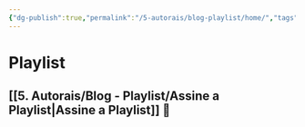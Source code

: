 ```yaml
---
{"dg-publish":true,"permalink":"/5-autorais/blog-playlist/home/","tags":["gardenEntry"]}
---
```


# Playlist
## [[5. Autorais/Blog - Playlist/Assine a Playlist\|Assine a Playlist]] 💌



<!-- Google tag (gtag.js) --> <script async src="https://www.googletagmanager.com/gtag/js?id=G-GNY15C41B6"></script> <script> window.dataLayer = window.dataLayer || []; function gtag(){dataLayer.push(arguments);} gtag('js', new Date()); gtag('config', 'G-GNY15C41B6'); </script>